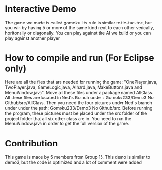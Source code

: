 # Interactive Demo
The game we made is called gomoku. Its rule is similar to tic-tac-toe, but you win by having 5 or more of the same kind next to each other verically, horitonally or diagonally. You can play against the AI we build or you can play against another player

# How to compile and run (For Eclipse only)
Here are all the files that are needed for running the game: "OnePlayer.java, TwoPlayer.java, GameLogic.java, AIhard.java, MakeButtons.java and MenuWindow,java". Move all these files under a package named AllClass. All these files are located in Ned's Branch under : Gomoku233/Demo3 No Github/src/AllClass. Then you need the four pictures under Ned's branch under under the path: Gomoku233/Demo3 No Github/src. Before running the program, these pictures must be placed under the src folder of the project folder that all six other class are in. You need to run the MenuWindow.java in order to get the full version of the game.

# Contribution
This game is made by 5 members from Group 15. This demo is similar to demo3, but the code is optimized and a lot of comment were added.
